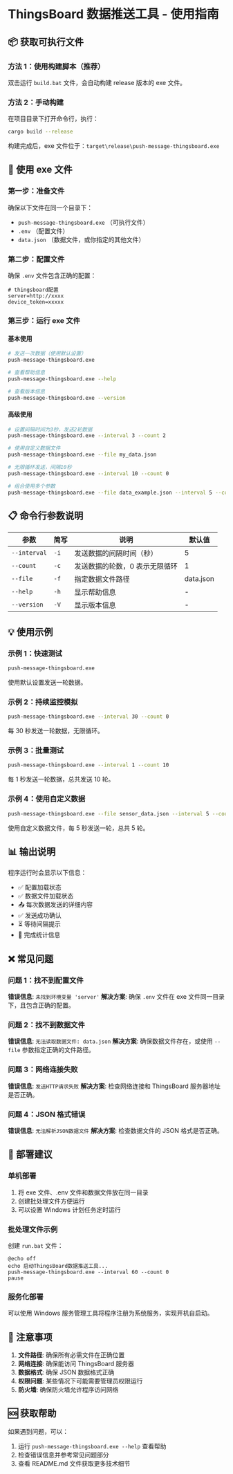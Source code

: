 # ThingsBoard 数据推送工具 - 使用指南

## 📦 获取可执行文件

### 方法 1：使用构建脚本（推荐）

双击运行 `build.bat` 文件，会自动构建 release 版本的 exe 文件。

### 方法 2：手动构建

在项目目录下打开命令行，执行：

```bash
cargo build --release
```

构建完成后，exe 文件位于：`target\release\push-message-thingsboard.exe`

## 🚀 使用 exe 文件

### 第一步：准备文件

确保以下文件在同一个目录下：

- `push-message-thingsboard.exe` （可执行文件）
- `.env` （配置文件）
- `data.json` （数据文件，或你指定的其他文件）

### 第二步：配置文件

确保 `.env` 文件包含正确的配置：

```env
# thingsboard配置
server=http://xxxx
device_token=xxxxx
```

### 第三步：运行 exe 文件

#### 基本使用

```bash
# 发送一次数据（使用默认设置）
push-message-thingsboard.exe

# 查看帮助信息
push-message-thingsboard.exe --help

# 查看版本信息
push-message-thingsboard.exe --version
```

#### 高级使用

```bash
# 设置间隔时间为3秒，发送2轮数据
push-message-thingsboard.exe --interval 3 --count 2

# 使用自定义数据文件
push-message-thingsboard.exe --file my_data.json

# 无限循环发送，间隔10秒
push-message-thingsboard.exe --interval 10 --count 0

# 组合使用多个参数
push-message-thingsboard.exe --file data_example.json --interval 5 --count 3
```

## 📋 命令行参数说明

| 参数         | 简写 | 说明                           | 默认值    |
| ------------ | ---- | ------------------------------ | --------- |
| `--interval` | `-i` | 发送数据的间隔时间（秒）       | 5         |
| `--count`    | `-c` | 发送数据的轮数，0 表示无限循环 | 1         |
| `--file`     | `-f` | 指定数据文件路径               | data.json |
| `--help`     | `-h` | 显示帮助信息                   | -         |
| `--version`  | `-V` | 显示版本信息                   | -         |

## 💡 使用示例

### 示例 1：快速测试

```bash
push-message-thingsboard.exe
```

使用默认设置发送一轮数据。

### 示例 2：持续监控模拟

```bash
push-message-thingsboard.exe --interval 30 --count 0
```

每 30 秒发送一轮数据，无限循环。

### 示例 3：批量测试

```bash
push-message-thingsboard.exe --interval 1 --count 10
```

每 1 秒发送一轮数据，总共发送 10 轮。

### 示例 4：使用自定义数据

```bash
push-message-thingsboard.exe --file sensor_data.json --interval 5 --count 5
```

使用自定义数据文件，每 5 秒发送一轮，总共 5 轮。

## 📊 输出说明

程序运行时会显示以下信息：

- ✅ 配置加载状态
- ✅ 数据文件加载状态
- 📤 每次数据发送的详细内容
- ✅ 发送成功确认
- ⏳ 等待间隔提示
- 🎉 完成统计信息

## ❌ 常见问题

### 问题 1：找不到配置文件

**错误信息**: `未找到环境变量 'server'`
**解决方案**: 确保 `.env` 文件在 exe 文件同一目录下，且包含正确的配置。

### 问题 2：找不到数据文件

**错误信息**: `无法读取数据文件: data.json`
**解决方案**: 确保数据文件存在，或使用 `--file` 参数指定正确的文件路径。

### 问题 3：网络连接失败

**错误信息**: `发送HTTP请求失败`
**解决方案**: 检查网络连接和 ThingsBoard 服务器地址是否正确。

### 问题 4：JSON 格式错误

**错误信息**: `无法解析JSON数据文件`
**解决方案**: 检查数据文件的 JSON 格式是否正确。

## 🔧 部署建议

### 单机部署

1. 将 exe 文件、.env 文件和数据文件放在同一目录
2. 创建批处理文件方便运行
3. 可以设置 Windows 计划任务定时运行

### 批处理文件示例

创建 `run.bat` 文件：

```batch
@echo off
echo 启动ThingsBoard数据推送工具...
push-message-thingsboard.exe --interval 60 --count 0
pause
```

### 服务化部署

可以使用 Windows 服务管理工具将程序注册为系统服务，实现开机自启动。

## 📝 注意事项

1. **文件路径**: 确保所有必需文件在正确位置
2. **网络连接**: 确保能访问 ThingsBoard 服务器
3. **数据格式**: 确保 JSON 数据格式正确
4. **权限问题**: 某些情况下可能需要管理员权限运行
5. **防火墙**: 确保防火墙允许程序访问网络

## 🆘 获取帮助

如果遇到问题，可以：

1. 运行 `push-message-thingsboard.exe --help` 查看帮助
2. 检查错误信息并参考常见问题部分
3. 查看 README.md 文件获取更多技术细节
